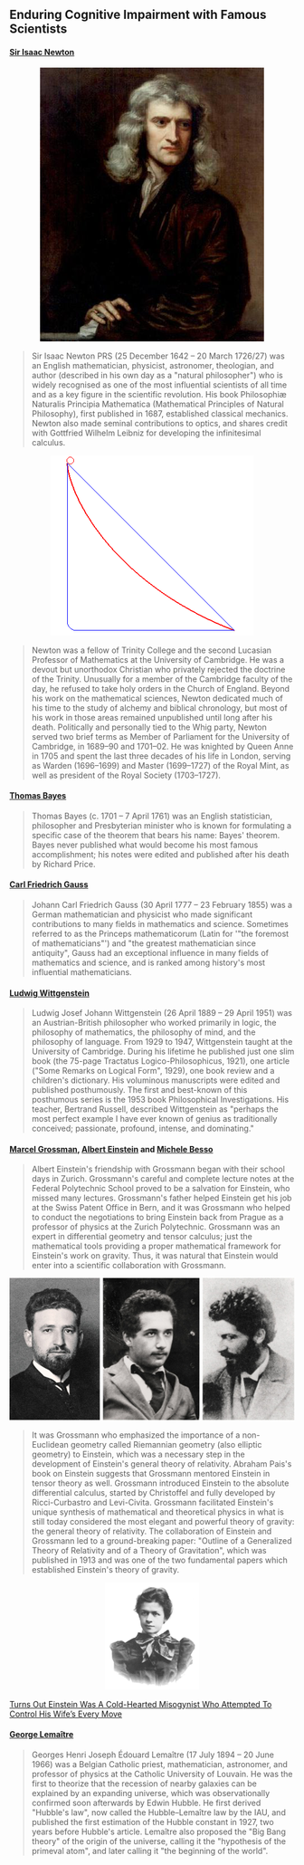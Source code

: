 ## Enduring Cognitive Impairment with Famous Scientists
#### [Sir Isaac Newton](https://en.wikipedia.org/wiki/Isaac_Newton)

<p align="center" width="100%">
    <a href="https://en.wikipedia.org/wiki/Isaac_Newton">
        <img src="img/Sir_Isaac_Newton_(1643-1727).png">
    </a>
</p>

> Sir Isaac Newton PRS (25 December 1642 – 20 March 1726/27) was an English mathematician, physicist, astronomer, theologian, and author (described in his own day as a "natural philosopher") who is widely recognised as one of the most influential scientists of all time and as a key figure in the scientific revolution. His book Philosophiæ Naturalis Principia Mathematica (Mathematical Principles of Natural Philosophy), first published in 1687, established classical mechanics. Newton also made seminal contributions to optics, and shares credit with Gottfried Wilhelm Leibniz for developing the infinitesimal calculus. 

<p align="center" width="100%">
    <a href="https://en.wikipedia.org/wiki/Brachistochrone_curve">
        <img src="img/brachistochroneanime2.gif">
    </a>
</p>

> Newton was a fellow of Trinity College and the second Lucasian Professor of Mathematics at the University of Cambridge. He was a devout but unorthodox Christian who privately rejected the doctrine of the Trinity. Unusually for a member of the Cambridge faculty of the day, he refused to take holy orders in the Church of England. Beyond his work on the mathematical sciences, Newton dedicated much of his time to the study of alchemy and biblical chronology, but most of his work in those areas remained unpublished until long after his death. Politically and personally tied to the Whig party, Newton served two brief terms as Member of Parliament for the University of Cambridge, in 1689–90 and 1701–02. He was knighted by Queen Anne in 1705 and spent the last three decades of his life in London, serving as Warden (1696–1699) and Master (1699–1727) of the Royal Mint, as well as president of the Royal Society (1703–1727).

#### [Thomas Bayes](https://en.wikipedia.org/wiki/Thomas_Bayes)
> Thomas Bayes (c. 1701 – 7 April 1761) was an English statistician, philosopher and Presbyterian minister who is known for formulating a specific case of the theorem that bears his name: Bayes' theorem. Bayes never published what would become his most famous accomplishment; his notes were edited and published after his death by Richard Price.

#### [Carl Friedrich Gauss](https://en.wikipedia.org/wiki/Carl_Friedrich_Gauss)
> Johann Carl Friedrich Gauss (30 April 1777 – 23 February 1855) was a German mathematician and physicist who made significant contributions to many fields in mathematics and science. Sometimes referred to as the Princeps mathematicorum (Latin for '"the foremost of mathematicians"') and "the greatest mathematician since antiquity", Gauss had an exceptional influence in many fields of mathematics and science, and is ranked among history's most influential mathematicians.

#### [Ludwig Wittgenstein](https://en.wikipedia.org/wiki/Ludwig_Wittgenstein)
> Ludwig Josef Johann Wittgenstein (26 April 1889 – 29 April 1951) was an Austrian-British philosopher who worked primarily in logic, the philosophy of mathematics, the philosophy of mind, and the philosophy of language. From 1929 to 1947, Wittgenstein taught at the University of Cambridge. During his lifetime he published just one slim book (the 75-page Tractatus Logico-Philosophicus, 1921), one article ("Some Remarks on Logical Form", 1929), one book review and a children's dictionary. His voluminous manuscripts were edited and published posthumously. The first and best-known of this posthumous series is the 1953 book Philosophical Investigations. His teacher, Bertrand Russell, described Wittgenstein as "perhaps the most perfect example I have ever known of genius as traditionally conceived; passionate, profound, intense, and dominating."

#### [Marcel Grossman](https://en.wikipedia.org/wiki/Marcel_Grossmann), [Albert Einstein](http://einsteinrelativelyeasy.com/index.php) and [Michele Besso](https://en.wikipedia.org/wiki/Michele_Besso)

> Albert Einstein's friendship with Grossmann began with their school days in Zurich. Grossmann's careful and complete lecture notes at the Federal Polytechnic School proved to be a salvation for Einstein, who missed many lectures. Grossmann's father helped Einstein get his job at the Swiss Patent Office in Bern, and it was Grossmann who helped to conduct the negotiations to bring Einstein back from Prague as a professor of physics at the Zurich Polytechnic. Grossmann was an expert in differential geometry and tensor calculus; just the mathematical tools providing a proper mathematical framework for Einstein's work on gravity. Thus, it was natural that Einstein would enter into a scientific collaboration with Grossmann.

<p align="center" width="100%">
    <a href="https://www.nature.com/news/history-einstein-was-no-lone-genius-1.18793">
        <img src="img/grossman_einstein_besso.png">
    </a>
</p>

> It was Grossmann who emphasized the importance of a non-Euclidean geometry called Riemannian geometry (also elliptic geometry) to Einstein, which was a necessary step in the development of Einstein's general theory of relativity. Abraham Pais's book on Einstein suggests that Grossmann mentored Einstein in tensor theory as well. Grossmann introduced Einstein to the absolute differential calculus, started by Christoffel and fully developed by Ricci-Curbastro and Levi-Civita. Grossmann facilitated Einstein's unique synthesis of mathematical and theoretical physics in what is still today considered the most elegant and powerful theory of gravity: the general theory of relativity. The collaboration of Einstein and Grossmann led to a ground-breaking paper: "Outline of a Generalized Theory of Relativity and of a Theory of Gravitation", which was published in 1913 and was one of the two fundamental papers which established Einstein's theory of gravity.

<p align="center" width="100%">
    <a href="https://en.wikipedia.org/wiki/Mileva_Mari%C4%87">
        <img src="img/Mileva_Maric.png" width="33%">
    </a>
</p>

[Turns Out Einstein Was A Cold-Hearted Misogynist Who Attempted To Control His Wife’s Every Move](https://medium.com/@editors_91459/turns-out-einstein-was-a-cold-hearted-misogynist-who-attempted-to-control-his-wifes-every-move-c3f1ff70bf8c)

#### [George Lemaître](https://en.wikipedia.org/wiki/Georges_Lema%C3%AEtre)
> Georges Henri Joseph Édouard Lemaître (17 July 1894 – 20 June 1966) was a Belgian Catholic priest, mathematician, astronomer, and professor of physics at the Catholic University of Louvain. He was the first to theorize that the recession of nearby galaxies can be explained by an expanding universe, which was observationally confirmed soon afterwards by Edwin Hubble. He first derived "Hubble's law", now called the Hubble–Lemaître law by the IAU, and published the first estimation of the Hubble constant in 1927, two years before Hubble's article. Lemaître also proposed the "Big Bang theory" of the origin of the universe, calling it the "hypothesis of the primeval atom", and later calling it "the beginning of the world".


